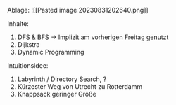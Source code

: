 Ablage:
![[Pasted image 20230831202640.png]]

Inhalte:
1. DFS & BFS -> Implizit am vorherigen Freitag genutzt
2. Dijkstra
3. Dynamic Programming

Intuitionsidee:
1. Labyrinth / Directory Search, ?
2. Kürzester Weg von Utrecht zu Rotterdamm
3. Knappsack geringer Größe
